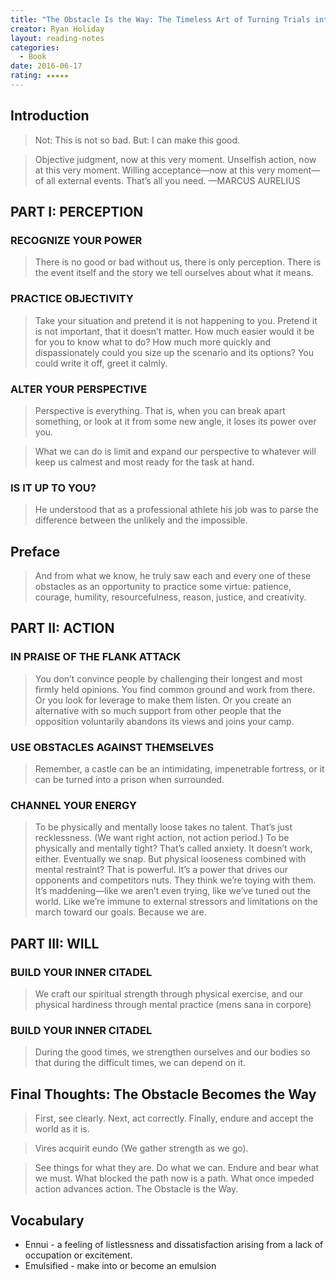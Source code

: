 ```yaml
---
title: "The Obstacle Is the Way: The Timeless Art of Turning Trials into Triumph"
creator: Ryan Holiday
layout: reading-notes
categories:
  - Book
date: 2016-06-17
rating: ★★★★★
---
```


## Introduction 
> Not: This is not so bad. But: I can make this good. 
 
> Objective judgment, now at this very moment. Unselfish action, now at this very moment. Willing acceptance—now at this very moment—of all external events. That’s all you need. —MARCUS AURELIUS 
 
## PART I: PERCEPTION 
### RECOGNIZE YOUR POWER
> There is no good or bad without us, there is only perception. There is the event itself and the story we tell ourselves about what it means.
 
### PRACTICE OBJECTIVITY
> Take your situation and pretend it is not happening to you. Pretend it is not important, that it doesn’t matter. How much easier would it be for you to know what to do? How much more quickly and dispassionately could you size up the scenario and its options? You could write it off, greet it calmly. 
 
### ALTER YOUR PERSPECTIVE
> Perspective is everything. That is, when you can break apart something, or look at it from some new angle, it loses its power over you. 
 
> What we can do is limit and expand our perspective to whatever will keep us calmest and most ready for the task at hand.
 
### IS IT UP TO YOU?
> He understood that as a professional athlete his job was to parse the difference between the unlikely and the impossible. 
 
## Preface 
> And from what we know, he truly saw each and every one of these obstacles as an opportunity to practice some virtue: patience, courage, humility, resourcefulness, reason, justice, and creativity. 
 
## PART II: ACTION 
### IN PRAISE OF THE FLANK ATTACK
> You don’t convince people by challenging their longest and most firmly held opinions. You find common ground and work from there. Or you look for leverage to make them listen. Or you create an alternative with so much support from other people that the opposition voluntarily abandons its views and joins your camp. 
 
### USE OBSTACLES AGAINST THEMSELVES
> Remember, a castle can be an intimidating, impenetrable fortress, or it can be turned into a prison when surrounded. 
 
### CHANNEL YOUR ENERGY
> To be physically and mentally loose takes no talent. That’s just recklessness. (We want right action, not action period.) To be physically and mentally tight? That’s called anxiety. It doesn’t work, either. Eventually we snap. But physical looseness combined with mental restraint? That is powerful. It’s a power that drives our opponents and competitors nuts. They think we’re toying with them. It’s maddening—like we aren’t even trying, like we’ve tuned out the world. Like we’re immune to external stressors and limitations on the march toward our goals. Because we are. 

## PART III: WILL 
### BUILD YOUR INNER CITADEL
> We craft our spiritual strength through physical exercise, and our physical hardiness through mental practice (mens sana in corpore)
 
### BUILD YOUR INNER CITADEL
> During the good times, we strengthen ourselves and our bodies so that during the difficult times, we can depend on it. 
 
## Final Thoughts: The Obstacle Becomes the Way 
> First, see clearly. Next, act correctly. Finally, endure and accept the world as it is. 
 
> Vires acquirit eundo (We gather strength as we go). 
 
> See things for what they are. Do what we can. Endure and bear what we must. What blocked the path now is a path. What once impeded action advances action. The Obstacle is the Way. 
 
## Vocabulary

- Ennui - a feeling of listlessness and dissatisfaction arising from a lack of occupation or excitement.
- Emulsified - make into or become an emulsion